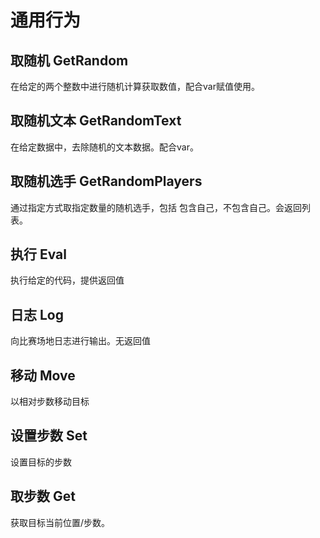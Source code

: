 # 通用行为

## 取随机 GetRandom

在给定的两个整数中进行随机计算获取数值，配合var赋值使用。

## 取随机文本 GetRandomText

在给定数据中，去除随机的文本数据。配合var。

## 取随机选手 GetRandomPlayers

通过指定方式取指定数量的随机选手，包括 包含自己，不包含自己。会返回列表。

## 执行 Eval

执行给定的代码，提供返回值

## 日志 Log

向比赛场地日志进行输出。无返回值



## 移动 Move

以相对步数移动目标

## 设置步数 Set

设置目标的步数

## 取步数 Get

获取目标当前位置/步数。
